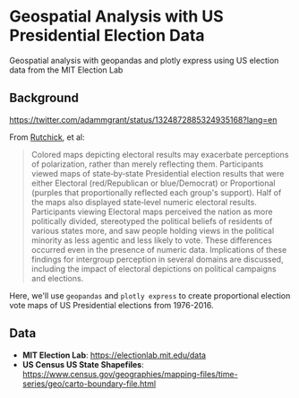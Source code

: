 # Geospatial Analysis with US Presidential Election Data
Geospatial analysis with geopandas and plotly express using US election data from the MIT Election Lab

## Background
https://twitter.com/adammgrant/status/1324872885324935168?lang=en

From [Rutchick](https://spssi.onlinelibrary.wiley.com/doi/abs/10.1111/j.1530-2415.2009.01183.x), et al: 
>Colored maps depicting electoral results may exacerbate perceptions of polarization, rather than merely reflecting them. Participants viewed maps of state‐by‐state Presidential election results that were either Electoral (red/Republican or blue/Democrat) or Proportional (purples that proportionally reflected each group's support). Half of the maps also displayed state‐level numeric electoral results. Participants viewing Electoral maps perceived the nation as more politically divided, stereotyped the political beliefs of residents of various states more, and saw people holding views in the political minority as less agentic and less likely to vote. These differences occurred even in the presence of numeric data. Implications of these findings for intergroup perception in several domains are discussed, including the impact of electoral depictions on political campaigns and elections.

Here, we'll use `geopandas` and `plotly express` to create proportional election vote maps of US Presidential elections from 1976-2016.

## Data

- __MIT Election Lab__: https://electionlab.mit.edu/data
- __US Census US State Shapefiles__: https://www.census.gov/geographies/mapping-files/time-series/geo/carto-boundary-file.html
